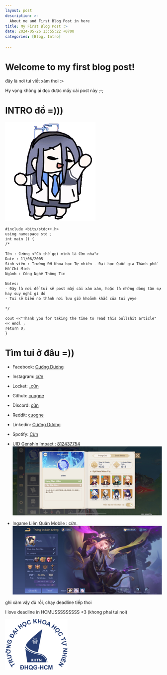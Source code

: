 ```yaml
---
layout: post
description: >-
  About me and First Blog Post in here
title: My First Blog Post :>
date: 2024-05-26 13:55:22 +0700
categories: [Blog, Intro]

---
```


# Welcome to my first blog post!
đây là nơi tui viết xàm thoi :>

Hy vọng không ai đọc được mấy cái post này ;-;

# INTRO đồ =)))

![Arisu Dance](/img/intro/blue-archive-arisu.gif)

```console
#include <bits/stdc++.h>
using namespace std ;
int main () {
/*

Tên : Cường <"Có thể gọi mình là Cừn nha">
Date : 11/06/2005
Sinh viên : Trường ĐH Khoa học Tự nhiên - Đại học Quốc gia Thành phố Hồ Chí Minh
Ngành : Công Nghệ Thông Tin

Notes:
- Đây là nơi để tui sẽ post mấy cái xàm xàm, hoặc là những dòng tâm sự hay suy nghĩ gì đó
- Tui sẽ biến nó thành nơi lưu giữ khoảnh khắc của tui yeye

*/

cout <<"Thank you for taking the time to read this bullshit article" << endl ;
return 0;
}
```
# Tìm tui ở đâu =))
- Facebook: [Cường Dương](https://www.facebook.com/cuoq.nc/)

- Instagram: [cừn](https://www.instagram.com/_cuogne/)

- Locket: [_cừn](https://locket.camera/links/WZTL5Pb85EWVSeHJ8)

- Github: [cuogne](https://github.com/cuogne)

- Discord: [cừn](https://discord.gg/haycRy5eqW)

- Reddit: [cuogne](https://www.reddit.com/user/cuogne/)

- Linkedin: [Cường Dương](https://www.linkedin.com/in/cuogne/)

- Spotify: [Cừn](https://open.spotify.com/playlist/00NUGyjyWXOXmFaSaDvNRX?si=1f16c625fd014ef6)

- UID Genshin Impact : [812437754](https://enka.network/u/812437754/)
![Genshin Impact](/img/intro/genshin_impact.jpeg)

- Ingame Liên Quân Mobile : cừn.
![Liên Quân Mobile](/img/intro/lq.jpeg)

ghi xàm vậy đủ rồi, chạy deadline tiếp thoi

I love deadline in HCMUSSSSSSSSS <3 (khong phai tui noi)

<img src="/img/intro/logous.png" alt="HCMUS" width="200"/>
